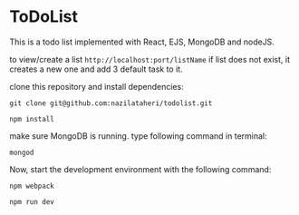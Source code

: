 # ToDoList

This is a todo list implemented with React, EJS, MongoDB and nodeJS.

to view/create a list `http://localhost:port/listName` if list does not exist, it creates a new one and add 3 default task to it.

clone this repository and install dependencies:

```
git clone git@github.com:nazilataheri/todolist.git
```

```
npm install
```
make sure MongoDB is running. type following command in terminal:

```
mongod
```

Now, start the development environment with the following command:

```
npm webpack
```
```
npm run dev
```
